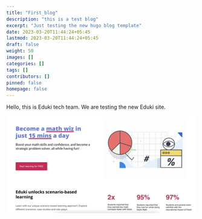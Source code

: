 ```yaml
---
title: "First_blog"
description: "this is a test blog"
excerpt: "Just testing the new hugo blog template"
date: 2023-03-20T11:44:24+05:45
lastmod: 2023-03-20T11:44:24+05:45
draft: false
weight: 50
images: []
categories: []
tags: []
contributors: []
pinned: false
homepage: false
---
```


Hello, this is Eduki tech team. We are testing the new Eduki site. 

![Image](eduki-sample-pic.png "Testing Images")


